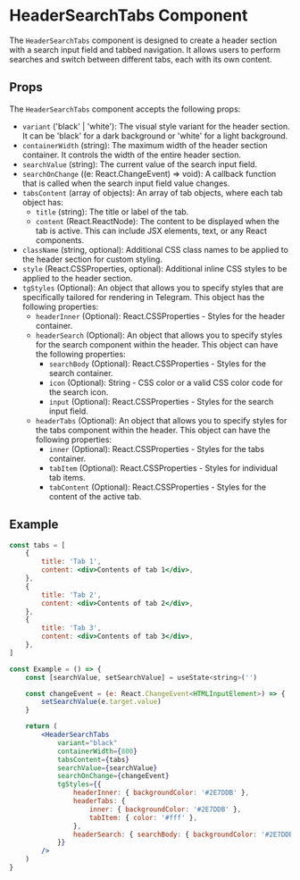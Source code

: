 # HeaderSearchTabs Component

The `HeaderSearchTabs` component is designed to create a header section with a search input field and tabbed navigation. It allows users to perform searches and switch between different tabs, each with its own content.

## Props

The `HeaderSearchTabs` component accepts the following props:

-   `variant` ('black' | 'white'): The visual style variant for the header section. It can be 'black' for a dark background or 'white' for a light background.
-   `containerWidth` (string): The maximum width of the header section container. It controls the width of the entire header section.
-   `searchValue` (string): The current value of the search input field.
-   `searchOnChange` ((e: React.ChangeEvent<HTMLInputElement>) => void): A callback function that is called when the search input field value changes.
-   `tabsContent` (array of objects): An array of tab objects, where each tab object has:
    -   `title` (string): The title or label of the tab.
    -   `content` (React.ReactNode): The content to be displayed when the tab is active. This can include JSX elements, text, or any React components.
-   `className` (string, optional): Additional CSS class names to be applied to the header section for custom styling.
-   `style` (React.CSSProperties, optional): Additional inline CSS styles to be applied to the header section.
-   `tgStyles` (Optional): An object that allows you to specify styles that are specifically tailored for rendering in Telegram. This object has the following properties:
    -   `headerInner` (Optional): React.CSSProperties - Styles for the header container.
    -   `headerSearch` (Optional): An object that allows you to specify styles for the search component within the header. This object can have the following properties:
        -   `searchBody` (Optional): React.CSSProperties - Styles for the search container.
        -   `icon` (Optional): String - CSS color or a valid CSS color code for the search icon.
        -   `input` (Optional): React.CSSProperties - Styles for the search input field.
    -   `headerTabs` (Optional): An object that allows you to specify styles for the tabs component within the header. This object can have the following properties:
        -   `inner` (Optional): React.CSSProperties - Styles for the tabs container.
        -   `tabItem` (Optional): React.CSSProperties - Styles for individual tab items.
        -   `tabContent` (Optional): React.CSSProperties - Styles for the content of the active tab.

## Example

```jsx
const tabs = [
    {
        title: 'Tab 1',
        content: <div>Contents of tab 1</div>,
    },
    {
        title: 'Tab 2',
        content: <div>Contents of tab 2</div>,
    },
    {
        title: 'Tab 3',
        content: <div>Contents of tab 3</div>,
    },
]

const Example = () => {
    const [searchValue, setSearchValue] = useState<string>('')

    const changeEvent = (e: React.ChangeEvent<HTMLInputElement>) => {
        setSearchValue(e.target.value)
    }

    return (
        <HeaderSearchTabs
            variant="black"
            containerWidth={800}
            tabsContent={tabs}
            searchValue={searchValue}
            searchOnChange={changeEvent}
            tgStyles={{
                headerInner: { backgroundColor: '#2E7DDB' },
                headerTabs: {
                    inner: { backgroundColor: '#2E7DDB' },
                    tabItem: { color: '#fff' },
                },
                headerSearch: { searchBody: { backgroundColor: '#2E7DDB' }, icon: '#fff' },
            }}
        />
    )
}
```
